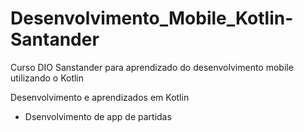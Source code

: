 # Desenvolvimento_Mobile_Kotlin-Santander
Curso DIO Sanstander para aprendizado do desenvolvimento mobile utilizando o Kotlin

Desenvolvimento e aprendizados em Kotlin
   - Dsenvolvimento de app de partidas
